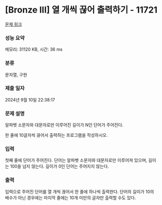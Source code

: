 # [Bronze III] 열 개씩 끊어 출력하기 - 11721 

[문제 링크](https://www.acmicpc.net/problem/11721) 

### 성능 요약

메모리: 31120 KB, 시간: 36 ms

### 분류

문자열, 구현

### 제출 일자

2024년 9월 10일 22:38:17

### 문제 설명

<p>알파벳 소문자와 대문자로만 이루어진 길이가 N인 단어가 주어진다.</p>

<p>한 줄에 10글자씩 끊어서 출력하는 프로그램을 작성하시오.</p>

### 입력 

 <p>첫째 줄에 단어가 주어진다. 단어는 알파벳 소문자와 대문자로만 이루어져 있으며, 길이는 100을 넘지 않는다. 길이가 0인 단어는 주어지지 않는다.</p>

### 출력 

 <p>입력으로 주어진 단어를 열 개씩 끊어서 한 줄에 하나씩 출력한다. 단어의 길이가 10의 배수가 아닌 경우에는 마지막 줄에는 10개 미만의 글자만 출력할 수도 있다.</p>

